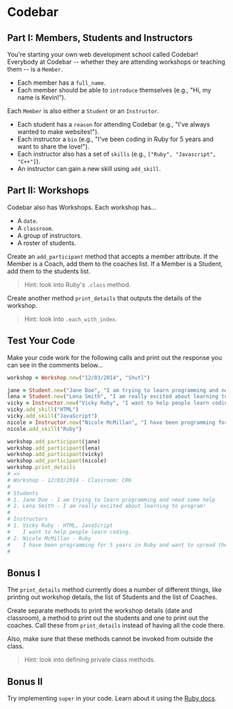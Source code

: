 # Codebar

## Part I: Members, Students and Instructors

You're starting your own web development school called Codebar! Everybody at Codebar -- whether they are attending workshops or teaching them -- is a `Member`.
* Each member has a `full_name`.
* Each member should be able to `introduce` themselves (e.g., "Hi, my name is Kevin!").

Each `Member` is also either a `Student` or an `Instructor`.
* Each student has a `reason` for attending Codebar (e.g., "I've always wanted to make websites!").
* Each instructor a `bio` (e.g., "I've been coding in Ruby for 5 years and want to share the love!").
* Each instructor also has a set of `skills` (e.g., `["Ruby", "Javascript", "C++"]`).
* An instructor can gain a new skill using `add_skill`.

## Part II: Workshops

Codebar also has Workshops. Each workshop has...
* A `date`.
* A `classroom`.
* A group of instructors.
* A roster of students.

Create an `add_participant` method that accepts a member attribute. If the Member is a Coach, add them to the coaches list. If a Member is a Student, add them to the students list.

> Hint: look into Ruby's `.class` method.

Create another method `print_details` that outputs the details of the workshop.

> Hint: look into `.each_with_index`.

## Test Your Code

Make your code work for the following calls and print out the response you can see in the comments below...

```rb
workshop = Workshop.new("12/03/2014", "Shutl")

jane = Student.new("Jane Doe", "I am trying to learn programming and need some help")
lena = Student.new("Lena Smith", "I am really excited about learning to program!")
vicky = Instructor.new("Vicky Ruby", "I want to help people learn coding.")
vicky.add_skill("HTML")
vicky.add_skill("JavaScript")
nicole = Instructor.new("Nicole McMillan", "I have been programming for 5 years in Ruby and want to spread the love")
nicole.add_skill("Ruby")

workshop.add_participant(jane)
workshop.add_participant(lena)
workshop.add_participant(vicky)
workshop.add_participant(nicole)
workshop.print_details
# =>
# Workshop - 12/03/2014 - Classroom: CR6
#
# Students
# 1. Jane Doe - I am trying to learn programming and need some help
# 2. Lena Smith - I am really excited about learning to program!
#
# Instructors
# 1. Vicky Ruby - HTML, JavaScript
#    I want to help people learn coding.
# 2. Nicole McMillan - Ruby
#    I have been programming for 5 years in Ruby and want to spread the love
#
```

## Bonus I

The `print_details` method currently does a number of different things, like printing out workshop details, the list of Students and the list of Coaches.

Create separate methods to print the workshop details (date and classroom), a method to print out the students and one to print out the coaches. Call these from `print_details` instead of having all the code there.

Also, make sure that these methods cannot be invoked from outside the class.

> Hint: look into defining private class methods.

## Bonus II

Try implementing `super` in your code. Learn about it using the [Ruby docs](http://ruby-doc.org/docs/keywords/1.9/files/keywords_rb.html).
